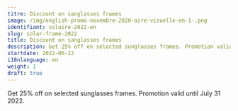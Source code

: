```yaml
---
titre: Discount on sanglasses frames
image: /img/english-promo-novembre-2020-aire-visuelle-en-1-.png
identifiant: solaire-2022-en
slug: solar-frame-2022
title: Discount on sanglasses frames
description: Get 25% off on selected sunglasses frames. Promotion valid until July 31 2022.
startdate: 2022-06-12
i18nlanguage: en
weight: 1
draft: true
---
```

Get 25% off on selected sunglasses frames. Promotion valid until July 31 2022.